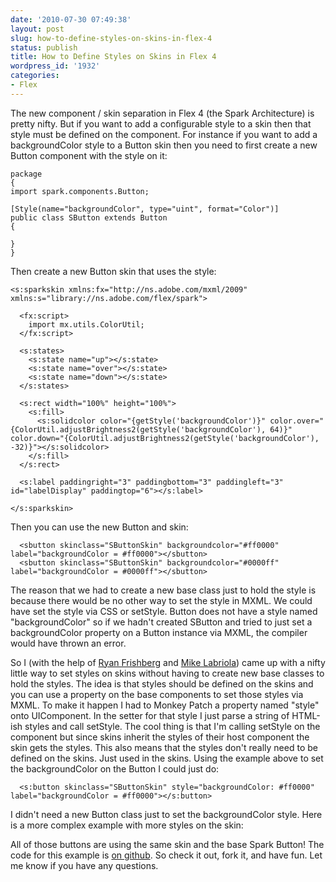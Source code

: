 ```yaml
---
date: '2010-07-30 07:49:38'
layout: post
slug: how-to-define-styles-on-skins-in-flex-4
status: publish
title: How to Define Styles on Skins in Flex 4
wordpress_id: '1932'
categories:
- Flex
---
```


The new component / skin separation in Flex 4 (the Spark Architecture) is pretty nifty.  But if you want to add a configurable style to a skin then that style must be defined on the component.  For instance if you want to add a backgroundColor style to a Button skin then you need to first create a new Button component with the style on it:

    
    
    package
    {
    import spark.components.Button;
    
    [Style(name="backgroundColor", type="uint", format="Color")]
    public class SButton extends Button
    {
    
    }
    }
    



Then create a new Button skin that uses the style:

    
    
    
    <s:sparkskin xmlns:fx="http://ns.adobe.com/mxml/2009" xmlns:s="library://ns.adobe.com/flex/spark">
    
      <fx:script>
        import mx.utils.ColorUtil;
      </fx:script>
    
      <s:states>
        <s:state name="up"></s:state>
        <s:state name="over"></s:state>
        <s:state name="down"></s:state>
      </s:states>
    
      <s:rect width="100%" height="100%">
        <s:fill>
          <s:solidcolor color="{getStyle('backgroundColor')}" color.over="{ColorUtil.adjustBrightness2(getStyle('backgroundColor'), 64)}" color.down="{ColorUtil.adjustBrightness2(getStyle('backgroundColor'), -32)}"></s:solidcolor>
        </s:fill>
      </s:rect>
    
      <s:label paddingright="3" paddingbottom="3" paddingleft="3" id="labelDisplay" paddingtop="6"></s:label>
    
    </s:sparkskin>
    



Then you can use the new Button and skin:

    
    
      <sbutton skinclass="SButtonSkin" backgroundcolor="#ff0000" label="backgroundColor = #ff0000"></sbutton>
      <sbutton skinclass="SButtonSkin" backgroundcolor="#0000ff" label="backgroundColor = #0000ff"></sbutton>
    



The reason that we had to create a new base class just to hold the style is because there would be no other way to set the style in MXML.  We could have set the style via CSS or setStyle.  Button does not have a style named "backgroundColor" so if we hadn't created SButton and tried to just set a backgroundColor property on a Button instance via MXML, the compiler would have thrown an error.

So I (with the help of [Ryan Frishberg](http://frishy.blogspot.com/) and [Mike Labriola](http://blogs.digitalprimates.net/codeslinger/)) came up with a nifty little way to set styles on skins without having to create new base classes to hold the styles.  The idea is that styles should be defined on the skins and you can use a property on the base components to set those styles via MXML.  To make it happen I had to Monkey Patch a property named "style" onto UIComponent.  In the setter for that style I just parse a string of HTML-ish styles and  call setStyle.  The cool thing is that I'm calling setStyle on the component but since skins inherit the styles of their host component the skin gets the styles.  This also means that the styles don't really need to be defined on the skins.  Just used in the skins.  Using the example above to set the backgroundColor on the Button I could just do:

    
    
      <s:button skinclass="SButtonSkin" style="backgroundColor: #ff0000" label="backgroundColor = #ff0000"></s:button>
    



I didn't need a new Button class just to set the backgroundColor style.  Here is a more complex example with more styles on the skin:


All of those buttons are using the same skin and the base Spark Button!  The code for this example is [on github](http://github.com/jamesward/Styles4Skins).  So check it out, fork it, and have fun.  Let me know if you have any questions.
